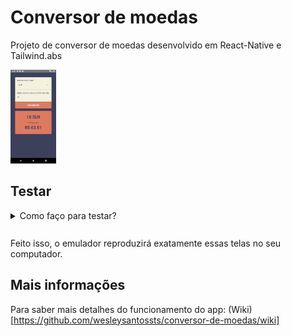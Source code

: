 # Conversor de moedas

Projeto de conversor de moedas desenvolvido em React-Native e Tailwind.abs

<img src="./src/assets/img/Conversor1.png" alt="Tela do conversor de moedas" height="150px"/>

## Testar

<details style="margin: 10px 0">
  <summary>Como faço para testar?</summary>
  <ul style="margin-top: 5px, font-size: .7rem">
    <li>Clone este repositório na sua máquina.</li>
    <li>Abra o emulador do Android Studio.</li>
    <li>Entre no CMD e vá até a pasta do repositório clonado e digite: <code>npx react-native run-android</code> ou <code>yarn android</code> (caso tenha o Yarn instalado na sua máquina). </li>
  <ul>
</details>
<br/>
Feito isso, o emulador reproduzirá exatamente essas telas no seu computador.

## Mais informações

Para saber mais detalhes do funcionamento do app: (Wiki)[https://github.com/wesleysantossts/conversor-de-moedas/wiki]